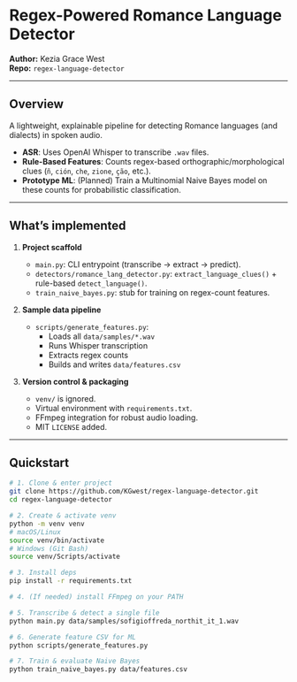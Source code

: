 # Regex-Powered Romance Language Detector

**Author:** Kezia Grace West  
**Repo:** `regex-language-detector`

---

## Overview

A lightweight, explainable pipeline for detecting Romance languages (and dialects) in spoken audio.  
- **ASR**: Uses OpenAI Whisper to transcribe `.wav` files.  
- **Rule-Based Features**: Counts regex-based orthographic/morphological clues (`ñ`, `ción`, `che`, `zione`, `ção`, etc.).  
- **Prototype ML**: (Planned) Train a Multinomial Naive Bayes model on these counts for probabilistic classification.

---

## What’s implemented

1. **Project scaffold**  
   - `main.py`: CLI entrypoint (transcribe → extract → predict).  
   - `detectors/romance_lang_detector.py`: `extract_language_clues()` + rule-based `detect_language()`.  
   - `train_naive_bayes.py`: stub for training on regex-count features.

2. **Sample data pipeline**  
   - `scripts/generate_features.py`:  
     - Loads all `data/samples/*.wav`  
     - Runs Whisper transcription  
     - Extracts regex counts  
     - Builds and writes `data/features.csv`

3. **Version control & packaging**  
   - `venv/` is ignored.  
   - Virtual environment with `requirements.txt`.  
   - FFmpeg integration for robust audio loading.  
   - MIT `LICENSE` added.

---

## Quickstart

```bash
# 1. Clone & enter project
git clone https://github.com/KGwest/regex-language-detector.git
cd regex-language-detector

# 2. Create & activate venv
python -m venv venv
# macOS/Linux
source venv/bin/activate
# Windows (Git Bash)
source venv/Scripts/activate

# 3. Install deps
pip install -r requirements.txt

# 4. (If needed) install FFmpeg on your PATH

# 5. Transcribe & detect a single file
python main.py data/samples/sofigioffreda_northit_it_1.wav

# 6. Generate feature CSV for ML
python scripts/generate_features.py

# 7. Train & evaluate Naive Bayes
python train_naive_bayes.py data/features.csv
